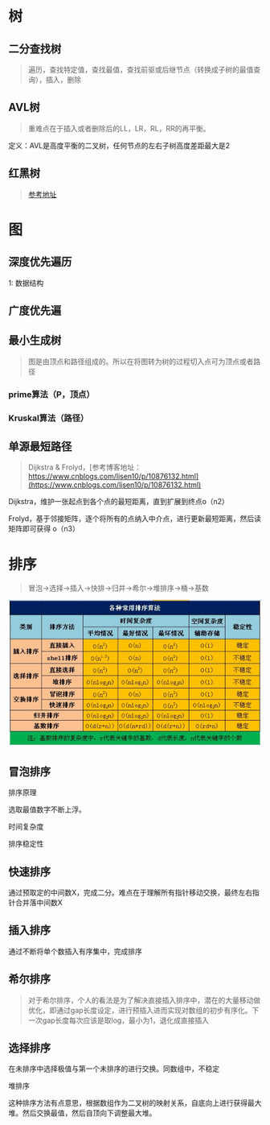 # 树

## 二分查找树

> 遍历，查找特定值，查找最值，查找前驱或后继节点（转换成子树的最值查询），插入，删除

## AVL树

> 重难点在于插入或者删除后的LL，LR，RL，RR的再平衡。

定义：AVL是高度平衡的二叉树，任何节点的左右子树高度差距最大是2

## 红黑树

> [参考地址](https://blog.csdn.net/tanrui519521/article/details/80980135)

# 图

## 深度优先遍历

1: 数据结构

## 广度优先遍

## 最小生成树

> 图是由顶点和路径组成的。所以在将图转为树的过程切入点可为顶点或者路径

### prime算法（P，顶点）

### Kruskal算法（路径）

## 单源最短路径

>  Dijkstra & Frolyd，[参考博客地址：https://www.cnblogs.com/lisen10/p/10876132.html](https://www.cnblogs.com/lisen10/p/10876132.html)

Dijkstra，维护一张起点到各个点的最短距离，直到扩展到终点o（n2）

Frolyd，基于邻接矩阵，逐个将所有的点纳入中介点，进行更新最短距离，然后读矩阵即可获得 o（n3）

# 排序

> 冒泡->选择->插入->快排->归并->希尔->堆排序->桶->基数

![img](https://raw.githubusercontent.com/xiaoluxiang/picCollect/main/workDesign/img/alg-sort-overview-1.png)

## 冒泡排序

排序原理

选取最值数字不断上浮。

时间复杂度

排序稳定性

## 快速排序

通过预取定的中间数X，完成二分。难点在于理解所有指针移动交换，最终左右指针合并落中间数X

## 插入排序

通过不断将单个数插入有序集中，完成排序

## 希尔排序

> 对于希尔排序，个人的看法是为了解决直接插入排序中，潜在的大量移动做优化，即通过gap长度设定，进行预插入进而实现对数组的初步有序化。下一次gap长度每次应该是取log，最小为1，退化成直接插入

## 选择排序

在未排序中选择极值与第一个未排序的进行交换。同数组中，不稳定

堆排序

这种排序方法有点意思，根据数组作为二叉树的映射关系，自底向上进行获得最大堆。然后交换最值，然后自顶向下调整最大堆。